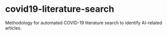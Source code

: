 # covid19-literature-search
Methodology for automated COVID-19 literature search to identify AI-related articles.
